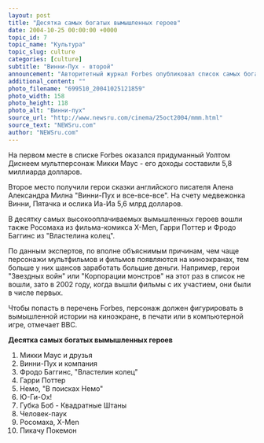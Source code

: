 ```yaml
---
layout: post
title: "Десятка самых богатых вымышленных героев"
date: 2004-10-25 00:00:00 +0000
topic_id: 7
topic_name: "Культура"
topic_slug: culture
categories: [culture]
subtitle: "Винни-Пух - второй"
announcement: "Авторитетный журнал Forbes опубликовал список самых богатых вымышленных персонажей. Все вместе они, по подсчетам издания, заработали более 25 миллиардов долларов только за один 2003 год."
additional_content: ""
photo_filename: "699510_20041025121859"
photo_width: 158
photo_height: 118
photo_alt: "Винни-пух"
source_url: "http://www.newsru.com/cinema/25oct2004/mmm.html"
source_text: "NEWSru.com"
author: "NEWSru.com"
---
```

На первом месте в списке Forbes оказался придуманный Уолтом Диснеем мультперсонаж Микки Маус - его доходы составили 5,8 миллиарда долларов. 

Второе место получили герои сказки английского писателя Алена Александра Милна "Винни-Пух и все-все-все". На счету медвежонка Винни, Пятачка и ослика Иа-Иа 5,6 млрд долларов.

В десятку самых высокооплачиваемых вымышленных героев вошли также Росомаха из фильма-комикса X-Men, Гарри Поттер и Фродо Баггинс из "Властелина колец". 

По данным экспертов, по вполне объяснимым причинам, чем чаще персонажи мультфильмов и фильмов появляются на киноэкранах, тем больше у них шансов заработать большие деньги. Например, герои "Звездных войн" или "Корпорации монстров" на этот раз в список не вошли, зато в 2002 году, когда вышли фильмы с их участием, они были в числе первых. 

Чтобы попасть в перечень Forbes, персонаж должен фигурировать в вымышленной истории на киноэкране, в печати или в компьютерной игре, отмечает ВВС. 

<b>Десятка самых богатых вымышленных героев</b>

1. Микки Маус и друзья 
2. Винни-Пух и компания
3. Фродо Баггинс, "Властелин колец"
4. Гарри Поттер 
5. Немо, "В поисках Немо"
6. Ю-Ги-Ох! 
7. Губка Боб - Квадратные Штаны 
8. Человек-паук 
9. Росомаха, X-Men 
10. Пикачу Покемон
